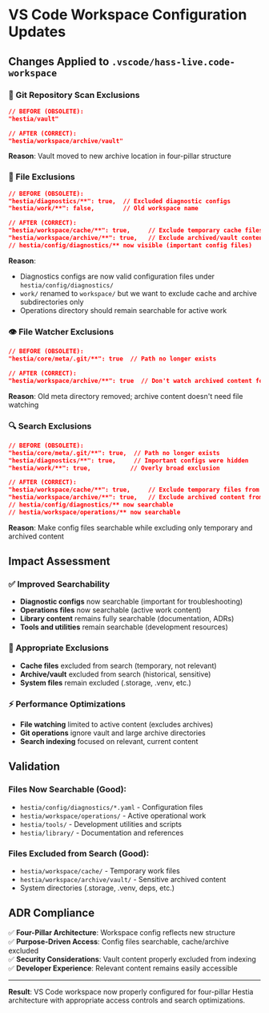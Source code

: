# VS Code Workspace Configuration Updates

## Changes Applied to `.vscode/hass-live.code-workspace`

### **🔧 Git Repository Scan Exclusions**
```json
// BEFORE (OBSOLETE):
"hestia/vault"

// AFTER (CORRECT):
"hestia/workspace/archive/vault"
```
**Reason**: Vault moved to new archive location in four-pillar structure

### **📁 File Exclusions**
```json
// BEFORE (OBSOLETE):
"hestia/diagnostics/**": true,  // Excluded diagnostic configs
"hestia/work/**": false,        // Old workspace name

// AFTER (CORRECT):
"hestia/workspace/cache/**": true,     // Exclude temporary cache files  
"hestia/workspace/archive/**": true,   // Exclude archived/vault content
// hestia/config/diagnostics/** now visible (important config files)
```
**Reason**: 
- Diagnostics configs are now valid configuration files under `hestia/config/diagnostics/`
- `work/` renamed to `workspace/` but we want to exclude cache and archive subdirectories only
- Operations directory should remain searchable for active work

### **👁️ File Watcher Exclusions**  
```json
// BEFORE (OBSOLETE):
"hestia/core/meta/.git/**": true  // Path no longer exists

// AFTER (CORRECT):  
"hestia/workspace/archive/**": true  // Don't watch archived content for changes
```
**Reason**: Old meta directory removed; archive content doesn't need file watching

### **🔍 Search Exclusions**
```json
// BEFORE (OBSOLETE):
"hestia/core/meta/.git/**": true,  // Path no longer exists
"hestia/diagnostics/**": true,     // Important configs were hidden
"hestia/work/**": true,           // Overly broad exclusion

// AFTER (CORRECT):
"hestia/workspace/cache/**": true,     // Exclude temporary files from search
"hestia/workspace/archive/**": true,   // Exclude archived content from search
// hestia/config/diagnostics/** now searchable
// hestia/workspace/operations/** now searchable
```
**Reason**: Make config files searchable while excluding only temporary and archived content

## Impact Assessment

### **✅ Improved Searchability**
- **Diagnostic configs** now searchable (important for troubleshooting)
- **Operations files** now searchable (active work content)
- **Library content** remains fully searchable (documentation, ADRs)
- **Tools and utilities** remain searchable (development resources)

### **🚫 Appropriate Exclusions**
- **Cache files** excluded from search (temporary, not relevant)
- **Archive/vault** excluded from search (historical, sensitive)
- **System files** remain excluded (.storage, .venv, etc.)

### **⚡ Performance Optimizations**
- **File watching** limited to active content (excludes archives)
- **Git operations** ignore vault and large archive directories
- **Search indexing** focused on relevant, current content

## Validation

### Files Now Searchable (Good):
- `hestia/config/diagnostics/*.yaml` - Configuration files
- `hestia/workspace/operations/` - Active operational work
- `hestia/tools/` - Development utilities and scripts
- `hestia/library/` - Documentation and references

### Files Excluded from Search (Good):
- `hestia/workspace/cache/` - Temporary work files
- `hestia/workspace/archive/vault/` - Sensitive archived content
- System directories (.storage, .venv, deps, etc.)

## ADR Compliance

✅ **Four-Pillar Architecture**: Workspace config reflects new structure  
✅ **Purpose-Driven Access**: Config files searchable, cache/archive excluded  
✅ **Security Considerations**: Vault content properly excluded from indexing  
✅ **Developer Experience**: Relevant content remains easily accessible  

---

**Result**: VS Code workspace now properly configured for four-pillar Hestia architecture with appropriate access controls and search optimizations.